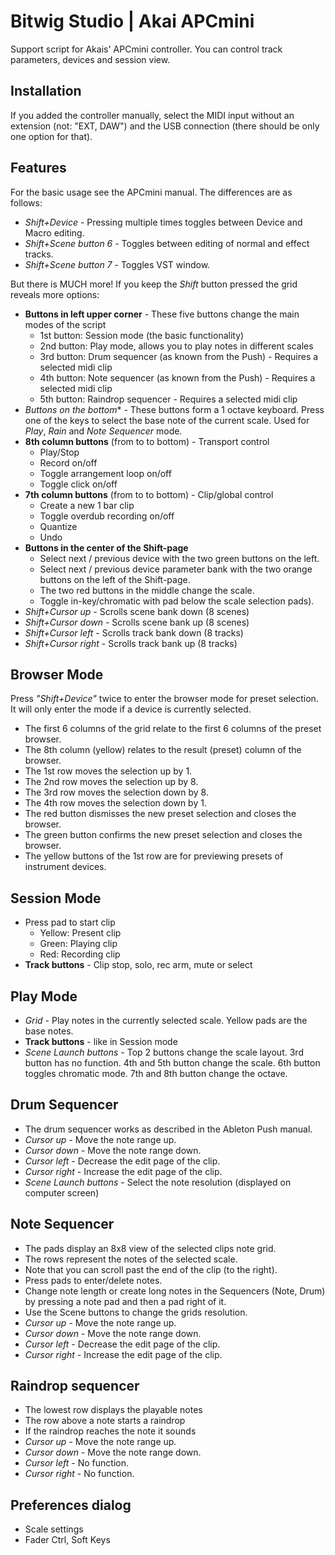# Bitwig Studio | Akai APCmini

Support script for Akais' APCmini controller. You can control track parameters, devices and session view.

## Installation

If you added the controller manually, select the MIDI input without an extension (not: "EXT, DAW") and the 
USB connection (there should be only one option for that).

## Features

For the basic usage see the APCmini manual. The differences are as follows:

* *Shift+Device* - Pressing multiple times toggles between Device and Macro editing.
* *Shift+Scene button 6* - Toggles between editing of normal and effect tracks.
* *Shift+Scene button 7* - Toggles VST window.

But there is MUCH more! If you keep the *Shift* button pressed the grid reveals more options:

* **Buttons in left upper corner** - These five buttons change the main modes of the script
  * 1st button: Session mode (the basic functionality)
  * 2nd button: Play mode, allows you to play notes in different scales
  * 3rd button: Drum sequencer (as known from the Push) - Requires a selected midi clip
  * 4th button: Note sequencer (as known from the Push) - Requires a selected midi clip
  * 5th button: Raindrop sequencer - Requires a selected midi clip
* *Buttons on the bottom** - These buttons form a 1 octave keyboard. Press one of the keys
    to select the base note of the current scale. Used for *Play*, *Rain* and *Note Sequencer* mode.
* **8th column buttons** (from to to bottom) - Transport control
  * Play/Stop
  * Record on/off
  * Toggle arrangement loop on/off
  * Toggle click on/off
* **7th column buttons** (from to to bottom) - Clip/global control
  * Create a new 1 bar clip
  * Toggle overdub recording on/off
  * Quantize
  * Undo
* **Buttons in the center of the Shift-page**
  * Select next / previous device with the two green buttons on the left.
  * Select next / previous device parameter bank with the two orange buttons on the left of the Shift-page.
  * The two red buttons in the middle change the scale.
  * Toggle in-key/chromatic with pad below the scale selection pads).
* *Shift+Cursor up* - Scrolls scene bank down (8 scenes)
* *Shift+Cursor down* - Scrolls scene bank up (8 scenes)
* *Shift+Cursor left* - Scrolls track bank down (8 tracks)
* *Shift+Cursor right* - Scrolls track bank up (8 tracks)

## Browser Mode

Press _"Shift+Device"_ twice to enter the browser mode for preset selection. It will only enter the mode if a device is currently selected.

* The first 6 columns of the grid relate to the first 6 columns of the preset browser.
* The 8th column (yellow) relates to the result (preset) column of the browser.
* The 1st row moves the selection up by 1.
* The 2nd row moves the selection up by 8.
* The 3rd row moves the selection down by 8.
* The 4th row moves the selection down by 1.
* The red button dismisses the new preset selection and closes the browser.
* The green button confirms the new preset selection and closes the browser.
* The yellow buttons of the 1st row are for previewing presets of instrument devices.

## Session Mode

* Press pad to start clip
  * Yellow: Present clip
  * Green: Playing clip
  * Red: Recording clip
* **Track buttons** - Clip stop, solo, rec arm, mute or select

## Play Mode

* *Grid* - Play notes in the currently selected scale. Yellow pads are the base notes.
* **Track buttons** - like in Session mode
* *Scene Launch buttons* - Top 2 buttons change the scale layout. 3rd button has no function. 4th and 5th button change the scale. 6th button toggles chromatic mode. 7th and 8th button change the octave.

## Drum Sequencer

* The drum sequencer works as described in the Ableton Push manual.
* *Cursor up* - Move the note range up.
* *Cursor down* - Move the note range down.
* *Cursor left* - Decrease the edit page of the clip.
* *Cursor right* - Increase the edit page of the clip.
* *Scene Launch buttons* - Select the note resolution (displayed on computer screen)

## Note Sequencer

* The pads display an 8x8 view of the selected clips note grid.
* The rows represent the notes of the selected scale.
* Note that you can scroll past the end of the clip (to the right).
* Press pads to enter/delete notes.
* Change note length or create long notes in the Sequencers (Note, Drum) by pressing a note pad and then a pad right of it.
* Use the Scene buttons to change the grids resolution.
* *Cursor up* - Move the note range up.
* *Cursor down* - Move the note range down.
* *Cursor left* - Decrease the edit page of the clip.
* *Cursor right* - Increase the edit page of the clip.

## Raindrop sequencer

* The lowest row displays the playable notes
* The row above a note starts a raindrop
* If the raindrop reaches the note it sounds
* *Cursor up* - Move the note range up.
* *Cursor down* - Move the note range down.
* *Cursor left* - No function.
* *Cursor right* - No function.

## Preferences dialog

* Scale settings
* Fader Ctrl, Soft Keys